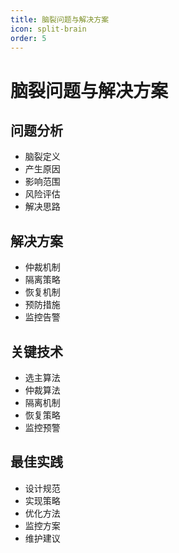 ```yaml
---
title: 脑裂问题与解决方案
icon: split-brain
order: 5
---
```


# 脑裂问题与解决方案

## 问题分析
- 脑裂定义
- 产生原因
- 影响范围
- 风险评估
- 解决思路

## 解决方案
- 仲裁机制
- 隔离策略
- 恢复机制
- 预防措施
- 监控告警

## 关键技术
- 选主算法
- 仲裁算法
- 隔离机制
- 恢复策略
- 监控预警

## 最佳实践
- 设计规范
- 实现策略
- 优化方法
- 监控方案
- 维护建议
